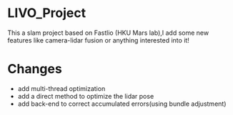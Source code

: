 # LIVO_Project
This a slam project based on Fastlio (HKU Mars lab),I add some new features like camera-lidar fusion or anything interested into it!

# Changes
+ add multi-thread optimization
+ add a direct method to optimize the lidar pose
+ add back-end to correct accumulated errors(using bundle adjustment)
